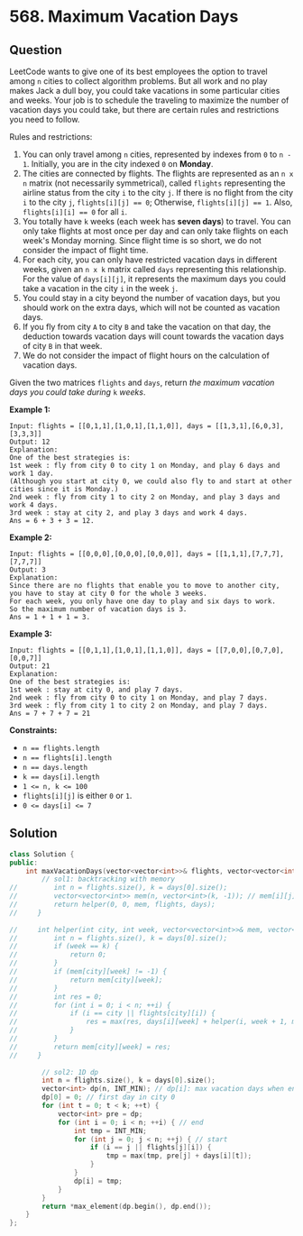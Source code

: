 # 568. Maximum Vacation Days

## Question

LeetCode wants to give one of its best employees the option to travel among `n` cities to collect algorithm problems. But all work and no play makes Jack a dull boy, you could take vacations in some particular cities and weeks. Your job is to schedule the traveling to maximize the number of vacation days you could take, but there are certain rules and restrictions you need to follow.

Rules and restrictions:

1. You can only travel among `n` cities, represented by indexes from `0` to `n - 1`. Initially, you are in the city indexed `0` on **Monday**.
2. The cities are connected by flights. The flights are represented as an `n x n` matrix \(not necessarily symmetrical\), called `flights` representing the airline status from the city `i` to the city `j`. If there is no flight from the city `i` to the city `j`, `flights[i][j] == 0`; Otherwise, `flights[i][j] == 1`. Also, `flights[i][i] == 0` for all `i`.
3. You totally have `k` weeks \(each week has **seven days**\) to travel. You can only take flights at most once per day and can only take flights on each week's Monday morning. Since flight time is so short, we do not consider the impact of flight time.
4. For each city, you can only have restricted vacation days in different weeks, given an `n x k` matrix called `days` representing this relationship. For the value of `days[i][j]`, it represents the maximum days you could take a vacation in the city `i` in the week `j`.
5. You could stay in a city beyond the number of vacation days, but you should work on the extra days, which will not be counted as vacation days.
6. If you fly from city `A` to city `B` and take the vacation on that day, the deduction towards vacation days will count towards the vacation days of city `B` in that week.
7. We do not consider the impact of flight hours on the calculation of vacation days.

Given the two matrices `flights` and `days`, return _the maximum vacation days you could take during_ `k` _weeks_.

**Example 1:**

```text
Input: flights = [[0,1,1],[1,0,1],[1,1,0]], days = [[1,3,1],[6,0,3],[3,3,3]]
Output: 12
Explanation:
One of the best strategies is:
1st week : fly from city 0 to city 1 on Monday, and play 6 days and work 1 day.
(Although you start at city 0, we could also fly to and start at other cities since it is Monday.)
2nd week : fly from city 1 to city 2 on Monday, and play 3 days and work 4 days.
3rd week : stay at city 2, and play 3 days and work 4 days.
Ans = 6 + 3 + 3 = 12.
```

**Example 2:**

```text
Input: flights = [[0,0,0],[0,0,0],[0,0,0]], days = [[1,1,1],[7,7,7],[7,7,7]]
Output: 3
Explanation:
Since there are no flights that enable you to move to another city, you have to stay at city 0 for the whole 3 weeks. 
For each week, you only have one day to play and six days to work.
So the maximum number of vacation days is 3.
Ans = 1 + 1 + 1 = 3.
```

**Example 3:**

```text
Input: flights = [[0,1,1],[1,0,1],[1,1,0]], days = [[7,0,0],[0,7,0],[0,0,7]]
Output: 21
Explanation:
One of the best strategies is:
1st week : stay at city 0, and play 7 days.
2nd week : fly from city 0 to city 1 on Monday, and play 7 days.
3rd week : fly from city 1 to city 2 on Monday, and play 7 days.
Ans = 7 + 7 + 7 = 21
```

**Constraints:**

* `n == flights.length`
* `n == flights[i].length`
* `n == days.length`
* `k == days[i].length`
* `1 <= n, k <= 100`
* `flights[i][j]` is either `0` or `1`.
* `0 <= days[i] <= 7`

## Solution

```cpp
class Solution {
public:
    int maxVacationDays(vector<vector<int>>& flights, vector<vector<int>>& days) {
        // sol1: backtracking with memory
//         int n = flights.size(), k = days[0].size();
//         vector<vector<int>> mem(n, vector<int>(k, -1)); // mem[i][j]: max vacation days when start from city i in week j
//         return helper(0, 0, mem, flights, days);
//     }
    
//     int helper(int city, int week, vector<vector<int>>& mem, vector<vector<int>>& flights, vector<vector<int>>& days) {
//         int n = flights.size(), k = days[0].size();
//         if (week == k) {
//             return 0;
//         }
//         if (mem[city][week] != -1) {
//             return mem[city][week];
//         }
//         int res = 0;
//         for (int i = 0; i < n; ++i) {
//             if (i == city || flights[city][i]) {
//                 res = max(res, days[i][week] + helper(i, week + 1, mem, flights, days));
//             }
//         }
//         return mem[city][week] = res;
//     }
        
        // sol2: 1D dp
        int n = flights.size(), k = days[0].size();
        vector<int> dp(n, INT_MIN); // dp[i]: max vacation days when end in city i (reuse for each week)
        dp[0] = 0; // first day in city 0
        for (int t = 0; t < k; ++t) {
            vector<int> pre = dp;
            for (int i = 0; i < n; ++i) { // end
                int tmp = INT_MIN;
                for (int j = 0; j < n; ++j) { // start
                    if (i == j || flights[j][i]) {
                        tmp = max(tmp, pre[j] + days[i][t]);
                    }
                }
                dp[i] = tmp;
            }
        }
        return *max_element(dp.begin(), dp.end());
    }
};
```

